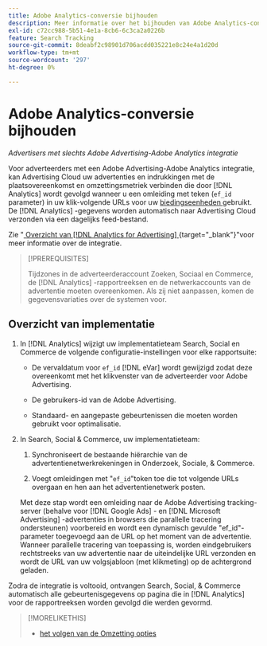 ```yaml
---
title: Adobe Analytics-conversie bijhouden
description: Meer informatie over het bijhouden van Adobe Analytics-conversies voor je campagnes in Adobe Advertising.
exl-id: c72cc988-5b51-4e1a-8cb6-6c3ca2a0226b
feature: Search Tracking
source-git-commit: 8deabf2c98901d706acdd035221e8c24e4a1d20d
workflow-type: tm+mt
source-wordcount: '297'
ht-degree: 0%

---
```


# Adobe Analytics-conversie bijhouden

*Advertisers met slechts Adobe Advertising-Adobe Analytics integratie*

Voor adverteerders met een Adobe Advertising-Adobe Analytics integratie, kan Advertising Cloud uw advertenties en indrukkingen met de plaatsovereenkomst en omzettingsmetriek verbinden die door [!DNL Analytics] wordt gevolgd wanneer u een omleiding met teken (`ef_id` parameter) in uw klik-volgende URLs voor uw [ biedingseenheden ](/help/search-social-commerce/glossary.md#a-b) gebruikt. De [!DNL Analytics] -gegevens worden automatisch naar Advertising Cloud verzonden via een dagelijks feed-bestand.

Zie &quot;[ Overzicht van  [!DNL Analytics for Advertising] ](https://experienceleague.adobe.com/docs/advertising/dsp/integrations/analytics/overview.html) {target="_blank"}&quot;voor meer informatie over de integratie.

>[!PREREQUISITES]
>
> Tijdzones in de adverteerderaccount Zoeken, Sociaal en Commerce, de [!DNL Analytics] -rapportreeksen en de netwerkaccounts van de advertentie moeten overeenkomen. Als zij niet aanpassen, komen de gegevensvariaties over de systemen voor.

## Overzicht van implementatie

1. In [!DNL Analytics] wijzigt uw implementatieteam Search, Social en Commerce de volgende configuratie-instellingen voor elke rapportsuite:

   * De vervaldatum voor `ef_id` [!DNL eVar] wordt gewijzigd zodat deze overeenkomt met het klikvenster van de adverteerder voor Adobe Advertising.

   * De gebruikers-id van de Adobe Advertising.

   * Standaard- en aangepaste gebeurtenissen die moeten worden gebruikt voor optimalisatie.

1. In Search, Social &amp; Commerce, uw implementatieteam:

   1. Synchroniseert de bestaande hiërarchie van de advertentienetwerkrekeningen in Onderzoek, Sociale, &amp; Commerce.

   1. Voegt omleidingen met &quot;`ef_id`&quot;token toe die tot volgende URLs overgaan en hen aan het advertentienetwerk posten.

   Met deze stap wordt een omleiding naar de Adobe Advertising tracking-server (behalve voor [!DNL Google Ads] - en [!DNL Microsoft Advertising] -advertenties in browsers die parallelle tracering ondersteunen) voorbereid en wordt een dynamisch gevulde &quot;ef_id&quot;-parameter toegevoegd aan de URL op het moment van de advertentie. Wanneer parallelle tracering van toepassing is, worden eindgebruikers rechtstreeks van uw advertentie naar de uiteindelijke URL verzonden en wordt de URL van uw volgsjabloon (met klikmeting) op de achtergrond geladen.

Zodra de integratie is voltooid, ontvangen Search, Social, &amp; Commerce automatisch alle gebeurtenisgegevens op pagina die in [!DNL Analytics] voor de rapportreeksen worden gevolgd die werden gevormd.

>[!MORELIKETHIS]
>
>* [ het volgen van de Omzetting opties ](conversion-tracking-about.md)
